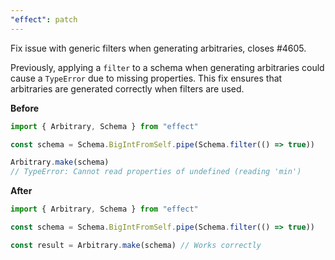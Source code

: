 ```yaml
---
"effect": patch
---
```


Fix issue with generic filters when generating arbitraries, closes #4605.

Previously, applying a `filter` to a schema when generating arbitraries could cause a `TypeError` due to missing properties. This fix ensures that arbitraries are generated correctly when filters are used.

**Before**

```ts
import { Arbitrary, Schema } from "effect"

const schema = Schema.BigIntFromSelf.pipe(Schema.filter(() => true))

Arbitrary.make(schema)
// TypeError: Cannot read properties of undefined (reading 'min')
```

**After**

```ts
import { Arbitrary, Schema } from "effect"

const schema = Schema.BigIntFromSelf.pipe(Schema.filter(() => true))

const result = Arbitrary.make(schema) // Works correctly
```
